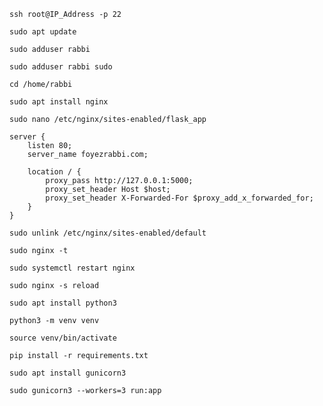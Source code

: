 ```code
ssh root@IP_Address -p 22
```

```code 
sudo apt update
```

```code 
sudo adduser rabbi
```

```code 
sudo adduser rabbi sudo
```

```code 
cd /home/rabbi
```

```code 
sudo apt install nginx
```

```code 
sudo nano /etc/nginx/sites-enabled/flask_app
```

```code 
server {
    listen 80;
    server_name foyezrabbi.com;

    location / {
        proxy_pass http://127.0.0.1:5000;
        proxy_set_header Host $host;
        proxy_set_header X-Forwarded-For $proxy_add_x_forwarded_for;
    }
}
```

```code 
sudo unlink /etc/nginx/sites-enabled/default
```

```code 
sudo nginx -t
```
```code
sudo systemctl restart nginx
```

```code 
sudo nginx -s reload
```
```code 
sudo apt install python3
```

```code 
python3 -m venv venv
```

```code 
source venv/bin/activate
```
```code 
pip install -r requirements.txt
```
```code 
sudo apt install gunicorn3
```

```code 
sudo gunicorn3 --workers=3 run:app
```

